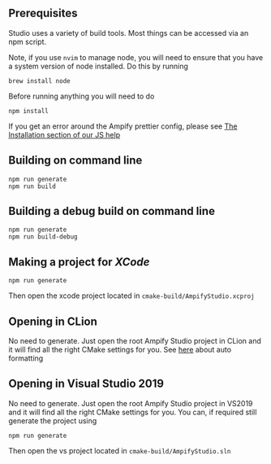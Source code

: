 ## Prerequisites

Studio uses a variety of build tools. Most things can be accessed via an npm script.

Note, if you use `nvim` to manage node, you will need to ensure that you have a system version of node installed. 
Do this by running

```
brew install node
```

Before running anything you will need to do 

```
npm install
```

If you get an error around the Ampify prettier config, please see [The Installation section of our JS help](./javascript)

## Building on command line

```
npm run generate
npm run build
```

## Building a debug build on command line

```
npm run generate
npm run build-debug
```

## Making a project for _XCode_

```
npm run generate
```

Then open the xcode project located in 
```cmake-build/AmpifyStudio.xcproj```

## Opening in CLion

No need to generate. Just open the root Ampify Studio project in CLion and it will find all the right CMake settings for you. See [here](./cmake.md) about auto formatting

## Opening in Visual Studio 2019

No need to generate. Just open the root Ampify Studio project in VS2019 and it will find all the right CMake settings for you. You can, if required still generate the project using
```
npm run generate
```

Then open the vs project located in ```cmake-build/AmpifyStudio.sln```

